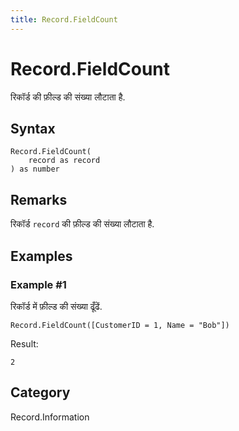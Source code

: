 ```yaml
---
title: Record.FieldCount
---
```


# Record.FieldCount


रिकॉर्ड की फ़ील्ड की संख्या लौटाता है.


## Syntax

```powerquery
Record.FieldCount(
    record as record
) as number
```


## Remarks

रिकॉर्ड <code>record</code> की फ़ील्ड की संख्या लौटाता है.


## Examples

### Example #1 
रिकॉर्ड में फ़ील्ड की संख्या ढूँढें.
```powerquery
Record.FieldCount([CustomerID = 1, Name = "Bob"])
```

Result: 
```powerquery
2
```




## Category
Record.Information
